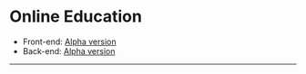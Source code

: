 # **Online Education**

* Front-end: [Alpha version][0]
* Back-end: [Alpha version][1]

---

[0]: https://github.com/meghoshpritam/online_education_client/tree/alpha

[1]: https://github.com/meghoshpritam/online_education_server/tree/alpha
